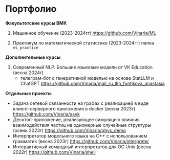 # Портфолио

**Факультетские курсы ВМК**
1. Машинное обучение (2023-2024гг) https://github.com/Vinaria/ML
   
3. Практикум по математической статистике (2023-2024гг) папка `ms_practice`

**Дополнительные курсы**
1. Современный NLP. Большие языковые модели от VK Education (весна 2024г)
   - телеграм-бот с генеративной моделью на основе StatLLM и ChatGPT https://github.com/Vinaria/mail_ru_llm_funtikova_anastasia

**Отдельные проекты**
- Задача сетевой связанности на графах с реализацией в виде клиент-серверного приложения в docker (весна 2023г) https://github.com/Vinaria/asvk
- Десктоп-приложение, реализующее симуляцию влияния взаимодействия частиц на одномерные случайные структуры (осень 2023г) https://github.com/Vinaria/phys_demo
- Интерпретатор модельного языка на C++ с использованием грамматик (весна 2023г) https://github.com/Vinaria/interpreter
- Интерактивный командный интерпретатор для ОС Unix (весна 2022г) https://github.com/Vinaria/shell
